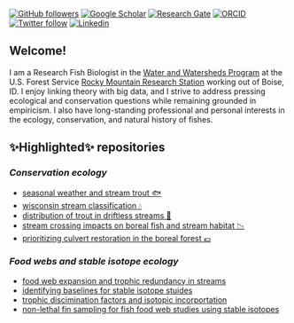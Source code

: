 
<!--
**bmait101/bmait101** is a ✨ _special_ ✨ repository because its `README.md` (this file) appears on your GitHub profile.
-->

[![GitHub followers](https://img.shields.io/github/followers/bmait101?label=Follow&style=flat-square&logo=github&logoColor=white&colorB=0C0504)](https://github.com/login?return_to=%2Fbmait101)
[![Google Scholar](https://img.shields.io/badge/-Google%20Scholar-blue.svg?style=flat-square&logo=googlescholar&logoColor=white&colorB=2E7DEF&labelColor=2ECFEF)](https://scholar.google.ca/citations?hl=en&user=tGn-FzAAAAAJ&view_op=list_works&sortby=pubdate)
[![Research Gate](https://img.shields.io/badge/-Research%20Gate-green.svg?style=flat-square&logo=researchgate&logoColor=white&colorB=616161&labelColor=00BFA5)](https://www.researchgate.net/profile/Bryan-Maitland)
[![ORCID](https://img.shields.io/badge/-ORCID-green.svg?style=flat-square&logo=orcid&logoColor=white&colorB=71DA0E&labelColor=0EDA11)](https://orcid.org/0000-0002-4491-5064)
[![Twitter follow](https://img.shields.io/twitter/follow/BryanMaitland?label=%20%40BryanMaitland&style=flat-square&labelColor=2E7DEF&logo=twitter&logoColor=white&colorB=0D47A1)](https://twitter.com/BryanMaitland)
[![Linkedin](https://img.shields.io/badge/-Linkedin-blue.svg?style=flat-square&logo=linkedin&logoColor=white&colorB=0E55DA&labelColor=210EDA)](https://www.linkedin.com/in/bryan-maitland-b8b04522b/)


## Welcome!

I am a Research Fish Biologist in the [Water and Watersheds Program](https://www.fs.usda.gov/research/rmrs/programs/waterwatersheds) at the U.S. Forest Service [Rocky Mountain Research Station](https://www.fs.usda.gov/research/rmrs) working out of Boise, ID. I enjoy linking theory with big data, and I strive to address pressing ecological and conservation questions while remaining grounded in empiricism. I also have long-standing professional and personal interests in the ecology, conservation, and natural history of fishes.


## ✨Highlighted✨ repositories

### _Conservation ecology_

- [seasonal weather and stream trout 🐟](https://github.com/bmait101/swass)
- [wisconsin stream classification 💧](https://github.com/bmait101/wi-stream-class)
- [distribution of trout in driftless streams 🎣](https://github.com/bmait101/driftless-trout-presence)
- [stream crossing impacts on boreal fish and stream habitat 📉](https://github.com/bmait101/culverts-and-boreal-stream-fish)
- [prioritizing culvert restoration in the boreal forest 💶](https://github.com/bmait101/culvert-restoration-prioritization)


### _Food webs and stable isotope ecology_

- [food web expansion and trophic redundancy in streams](https://github.com/bmait101/trophic-expansion)
- [identifying baselines for stable isotope stuides](https://github.com/bmait101/baseline-sia-proxies)
- [trophic discimination factors and isotopic incorportation ](https://github.com/bmait101/isotopic-discrimination-incorporation)
- [non-lethal fin sampling for fish food web studies using stable isotopes](https://github.com/bmait101/non-lethal-fin-models)




